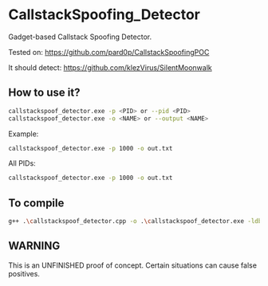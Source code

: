 # CallstackSpoofing_Detector
Gadget-based Callstack Spoofing Detector.

Tested on:
https://github.com/pard0p/CallstackSpoofingPOC

It should detect:
https://github.com/klezVirus/SilentMoonwalk

## How to use it?

```bash
callstackspoof_detector.exe -p <PID> or --pid <PID>
callstackspoof_detector.exe -o <NAME> or --output <NAME>
```

Example:
```bash
callstackspoof_detector.exe -p 1000 -o out.txt
```

All PIDs: 
```bash
callstackspoof_detector.exe -p 1000 -o out.txt
```

## To compile
```bash
g++ .\callstackspoof_detector.cpp -o .\callstackspoof_detector.exe -ldbghelp
```

## WARNING
This is an UNFINISHED proof of concept. Certain situations can cause false positives.
